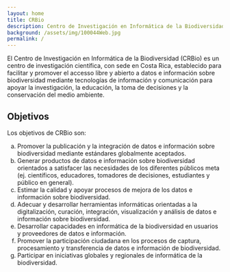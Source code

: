 ```yaml
---
layout: home
title: CRBio
description: Centro de Investigación en Informática de la Biodiversidad
background: /assets/img/100044Web.jpg
permalink: /
---
```


El Centro de Investigación en Informática de la Biodiversidad (CRBio) es un centro de investigación científica, con sede en Costa Rica, establecido para facilitar y promover el accesso libre y abierto a datos e información sobre biodiversidad mediante tecnologías de información y comunicación para apoyar la investigación, la educación, la toma de decisiones y la conservación del medio ambiente.


## Objetivos
Los objetivos de CRBio son:

<ol type="a">
  <li>Promover la publicación y la integración de datos e información sobre biodiversidad mediante estándares globalmente aceptados.</li>
  <li>Generar productos de datos e información sobre biodiversidad orientados a satisfacer las necesidades de los diferentes públicos meta (ej. científicos, educadores, tomadores de decisiones, estudiantes y público en general).</li>
  <li>Estimar la calidad y apoyar procesos de mejora de los datos e información sobre biodiversidad.</li>
  <li>Adecuar y desarrollar herramientas informáticas orientadas a la digitalización, curación, integración, visualización y análisis de datos e información sobre biodiversidad.</li>
  <li>Desarrollar capacidades en informática de la biodiversidad en usuarios y proveedores de datos e información.</li>
  <li>Promover la participación ciudadana en los procesos de captura, procesamiento y transferencia de datos e información de biodiversidad.</li>
  <li>Participar en iniciativas globales y regionales de informática de la biodiversidad.</li>
</ol>
